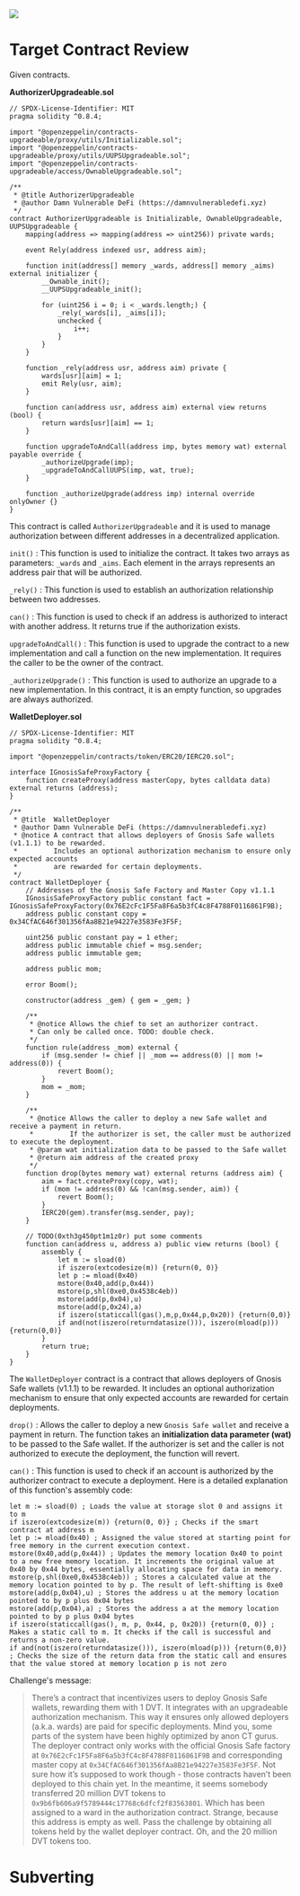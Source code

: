 <img src="https://github.com/wasny0ps/Damn-Vulnerable-DeFi/blob/main/src/13.png">

# Target Contract Review

Given contracts.

**AuthorizerUpgradeable.sol**

```solidity
// SPDX-License-Identifier: MIT
pragma solidity ^0.8.4;

import "@openzeppelin/contracts-upgradeable/proxy/utils/Initializable.sol";
import "@openzeppelin/contracts-upgradeable/proxy/utils/UUPSUpgradeable.sol";
import "@openzeppelin/contracts-upgradeable/access/OwnableUpgradeable.sol";

/**
 * @title AuthorizerUpgradeable
 * @author Damn Vulnerable DeFi (https://damnvulnerabledefi.xyz)
 */
contract AuthorizerUpgradeable is Initializable, OwnableUpgradeable, UUPSUpgradeable {
    mapping(address => mapping(address => uint256)) private wards;

    event Rely(address indexed usr, address aim);

    function init(address[] memory _wards, address[] memory _aims) external initializer {
        __Ownable_init();
        __UUPSUpgradeable_init();

        for (uint256 i = 0; i < _wards.length;) {
            _rely(_wards[i], _aims[i]);
            unchecked {
                i++;
            }
        }
    }

    function _rely(address usr, address aim) private {
        wards[usr][aim] = 1;
        emit Rely(usr, aim);
    }

    function can(address usr, address aim) external view returns (bool) {
        return wards[usr][aim] == 1;
    }

    function upgradeToAndCall(address imp, bytes memory wat) external payable override {
        _authorizeUpgrade(imp);
        _upgradeToAndCallUUPS(imp, wat, true);
    }

    function _authorizeUpgrade(address imp) internal override onlyOwner {}
}
```

This contract is called `AuthorizerUpgradeable` and it is used to manage authorization between different addresses in a decentralized application.

`init()` : This function is used to initialize the contract. It takes two arrays as parameters: `_wards` and `_aims`. Each element in the arrays represents an address pair that will be authorized.

`_rely()` : This function is used to establish an authorization relationship between two addresses.

`can()` : This function is used to check if an address is authorized to interact with another address. It returns true if the authorization exists.

`upgradeToAndCall()` : This function is used to upgrade the contract to a new implementation and call a function on the new implementation. It requires the caller to be the owner of the contract.

`_authorizeUpgrade()` : This function is used to authorize an upgrade to a new implementation. In this contract, it is an empty function, so upgrades are always authorized.

**WalletDeployer.sol**

```solidity
// SPDX-License-Identifier: MIT
pragma solidity ^0.8.4;

import "@openzeppelin/contracts/token/ERC20/IERC20.sol";

interface IGnosisSafeProxyFactory {
    function createProxy(address masterCopy, bytes calldata data) external returns (address);
}

/**
 * @title  WalletDeployer
 * @author Damn Vulnerable DeFi (https://damnvulnerabledefi.xyz)
 * @notice A contract that allows deployers of Gnosis Safe wallets (v1.1.1) to be rewarded.
 *         Includes an optional authorization mechanism to ensure only expected accounts
 *         are rewarded for certain deployments.
 */
contract WalletDeployer {
    // Addresses of the Gnosis Safe Factory and Master Copy v1.1.1
    IGnosisSafeProxyFactory public constant fact = IGnosisSafeProxyFactory(0x76E2cFc1F5Fa8F6a5b3fC4c8F4788F0116861F9B);
    address public constant copy = 0x34CfAC646f301356fAa8B21e94227e3583Fe3F5F;

    uint256 public constant pay = 1 ether;
    address public immutable chief = msg.sender;
    address public immutable gem;

    address public mom;

    error Boom();

    constructor(address _gem) { gem = _gem; }

    /**
     * @notice Allows the chief to set an authorizer contract.
     * Can only be called once. TODO: double check.
     */
    function rule(address _mom) external {
        if (msg.sender != chief || _mom == address(0) || mom != address(0)) {
            revert Boom();
        }
        mom = _mom;
    }

    /**
     * @notice Allows the caller to deploy a new Safe wallet and receive a payment in return.
     *         If the authorizer is set, the caller must be authorized to execute the deployment.
     * @param wat initialization data to be passed to the Safe wallet
     * @return aim address of the created proxy
     */
    function drop(bytes memory wat) external returns (address aim) {
        aim = fact.createProxy(copy, wat);
        if (mom != address(0) && !can(msg.sender, aim)) {
            revert Boom();
        }
        IERC20(gem).transfer(msg.sender, pay);
    }

    // TODO(0xth3g450pt1m1z0r) put some comments
    function can(address u, address a) public view returns (bool) {
        assembly { 
            let m := sload(0)
            if iszero(extcodesize(m)) {return(0, 0)}
            let p := mload(0x40)
            mstore(0x40,add(p,0x44))
            mstore(p,shl(0xe0,0x4538c4eb))
            mstore(add(p,0x04),u)
            mstore(add(p,0x24),a)
            if iszero(staticcall(gas(),m,p,0x44,p,0x20)) {return(0,0)}
            if and(not(iszero(returndatasize())), iszero(mload(p))) {return(0,0)}
        }
        return true;
    }
}
```

The `WalletDeployer` contract is a contract that allows deployers of Gnosis Safe wallets (v1.1.1) to be rewarded. It includes an optional authorization mechanism to ensure that only expected accounts are rewarded for certain deployments.


`drop()` :  Allows the caller to deploy a new `Gnosis Safe wallet` and receive a payment in return. The function takes an **initialization data parameter (wat)** to be passed to the Safe wallet. If the authorizer is set and the caller is not authorized to execute the deployment, the function will revert.

`can()` : This function is used to check if an account is authorized by the authorizer contract to execute a deployment. Here is a detailed explanation of this function's assembly code:

```assembly
let m := sload(0) ; Loads the value at storage slot 0 and assigns it to m
if iszero(extcodesize(m)) {return(0, 0)} ; Checks if the smart contract at address m
let p := mload(0x40) ; Assigned the value stored at starting point for free memory in the current execution context.
mstore(0x40,add(p,0x44)) ; Updates the memory location 0x40 to point to a new free memory location. It increments the original value at 0x40 by 0x44 bytes, essentially allocating space for data in memory.
mstore(p,shl(0xe0,0x4538c4eb)) ; Stores a calculated value at the memory location pointed to by p. The result of left-shifting is 0xe0
mstore(add(p,0x04),u) ; Stores the address u at the memory location pointed to by p plus 0x04 bytes
mstore(add(p,0x04),a) ; Stores the address a at the memory location pointed to by p plus 0x04 bytes
if iszero(staticcall(gas(), m, p, 0x44, p, 0x20)) {return(0, 0)} ; Makes a static call to m. It checks if the call is successful and returns a non-zero value.
if and(not(iszero(returndatasize())), iszero(mload(p))) {return(0,0)} ; Checks the size of the return data from the static call and ensures that the value stored at memory location p is not zero
```

Challenge's message:

> There’s a contract that incentivizes users to deploy Gnosis Safe wallets, rewarding them with 1 DVT. It integrates with an upgradeable authorization mechanism. This way it ensures only allowed deployers (a.k.a. wards) are paid for specific deployments. Mind you, some parts of the system have been highly optimized by anon CT gurus.
The deployer contract only works with the official Gnosis Safe factory at `0x76E2cFc1F5Fa8F6a5b3fC4c8F4788F0116861F9B` and corresponding master copy at `0x34CfAC646f301356fAa8B21e94227e3583Fe3F5F`. Not sure how it’s supposed to work though - those contracts haven’t been deployed to this chain yet.
In the meantime, it seems somebody transferred 20 million DVT tokens to `0x9b6fb606a9f5789444c17768c6dfcf2f83563801`. Which has been assigned to a ward in the authorization contract. Strange, because this address is empty as well.
Pass the challenge by obtaining all tokens held by the wallet deployer contract. Oh, and the 20 million DVT tokens too.

# Subverting

